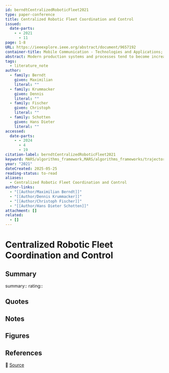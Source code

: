 ```yaml
---
id: berndtCentralizedRoboticFleet2021
type: paper-conference
title: Centralized Robotic Fleet Coordination and Control
issued:
  date-parts:
    - - 2021
      - 11
page: 1-8
URL: https://ieeexplore.ieee.org/abstract/document/9657192
container-title: Mobile Communication - Technologies and Applications; 25th ITG-Symposium
abstract: Modern production systems and processes tend to become increasingly flexible in order to meet customer demands. This means that the production environment must be modular and dynamically reconfigurable to ensure a satisfactory level of adaptability. Although the application of mobile robots for transportation purposes can potentially provide users with significant benefits, compared to traditional concepts, e.g. conveyor belts, it still comes with a lack of flexibility, which is often due to statically defined road or rail networks. In contrast, autonomous mobile robots that rely on on-board sensing and processing may come with a shortage in terms of predictability and energy efficiency and hence, optimization potential in terms of system availability. In this paper, we propose a centralized fleet coordination architecture for intralogistics use cases in highly automated production environments. The system is intended to provide a practical approach to centralized fleet management that enables optimal planning, safe vehicle control, rapid and flexible responsiveness to changing constraints as well as extended operating times. Relevant sub-systems and their function within the overall system are presented in detail. The functionality of the implemented system is demonstrated using Robot Operating System (ROS) in combination with a 3D simulation environment (Gazebo). Furthermore, the results generated using this simulation model are discussed. In subsequent studies, the applicability of the presented system will be demonstrated on a real world test bench.
tags:
  - literature_note
author:
  - family: Berndt
    given: Maximilian
    literal: ""
  - family: Krummacker
    given: Dennis
    literal: ""
  - family: Fischer
    given: Christoph
    literal: ""
  - family: Schotten
    given: Hans Dieter
    literal: ""
accessed:
  date-parts:
    - - 2024
      - 4
      - 19
citation-label: berndtCentralizedRoboticFleet2021
keyword: MARS/algorithms_framework,MARS/algorithms_frameworks/trajectory
year: "2021"
dateCreated: 2025-05-25
reading-status: to-read
aliases:
  - Centralized Robotic Fleet Coordination and Control
author-links:
  - "[[Author/Maximilian Berndt]]"
  - "[[Author/Dennis Krummacker]]"
  - "[[Author/Christoph Fischer]]"
  - "[[Author/Hans Dieter Schotten]]"
attachment: []
related:
  - []
---
```


# Centralized Robotic Fleet Coordination and Control

## Summary
summary::
rating::

## Quotes

## Notes

## Figures

## References

🔗 [Source](https://ieeexplore.ieee.org/abstract/document/9657192)

